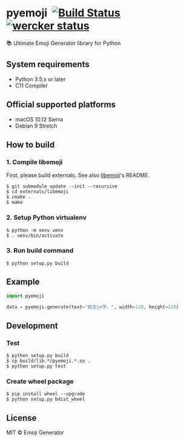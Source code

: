 # pyemoji &nbsp;[![Build Status](https://travis-ci.org/emoji-gen/pyemoji.svg?branch=master)](https://travis-ci.org/emoji-gen/pyemoji) [![wercker status](https://app.wercker.com/status/290fdb66111b86139911b59a84332720/s/master "wercker status")](https://app.wercker.com/project/byKey/290fdb66111b86139911b59a84332720)

:books: Ultimate Emoji Generator library for Python

## System requirements

- Python 3.5.x or later
- C11 Compiler

## Official supported platforms

- macOS 10.12 Sierra
- Debian 9 Stretch

## How to build
### 1. Compile libemoji
First, please build externals.
See also [libemoji](https://github.com/emoji-gen/libemoji)'s README.

```
$ git submodule update --init --recursive
$ cd externals/libemoji
$ cmake .
$ make
```

### 2. Setup Python virtualenv
```
$ python -m venv venv
$ . venv/bin/activate
```

### 3. Run build command
```
$ python setup.py build
```

## Example

```python
import pyemoji

data = pyemoji.generate(text="絵文\n字。", width=128, height=128)

```

## Development
### Test

```
$ python setup.py build
$ cp build/lib.*/pyemoji.*.so .
$ python setup.py test
```

### Create wheel package

```
$ pip install wheel --upgrade
$ python setup.py bdist_wheel
```

## License
MIT &copy; Emoji Generator
